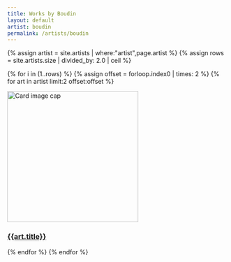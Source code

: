 ```yaml
---
title: Works by Boudin
layout: default
artist: boudin
permalink: /artists/boudin
---
```

<div class="container mb-3">
  <div class="row">
{% assign artist  = site.artists | where:"artist",page.artist %}
{% assign rows = site.artists.size | divided_by: 2.0 | ceil %}

{% for i in (1..rows) %}
{% assign offset = forloop.index0 | times: 2 %}
    {% for art in artist limit:2 offset:offset %}
    <div class="col-md-4 mb-3">
      <div class="card h-100" >
        <a href="{{site.baseurl}}{{ art.permalink }}" class="stretched-link">
          <img class="card-img-top" src="{{art.preview}}" alt="Card image cap" width="300" height="300"/>
        </a>
        <div class="card-body">
          <h3 class="lead mt-2">
            <a href="{{site.baseurl}}{{ art.permalink }}" class="stretched-link">{{art.title}}</a>
          </h3>
        </div>
      </div>
    </div>
    {% endfor %}
  {% endfor %}
  </div>
</div>
